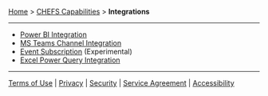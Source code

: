 [Home](index) > [CHEFS Capabilities](CHEFS-Capabilities) > **Integrations**
***

* [Power BI Integration](Power-BI-Integration)
* [MS Teams Channel Integration](MS-Teams-Channel-Integration)
* [Event Subscription](Event-Subscription) (Experimental)
* [Excel Power Query Integration](Excel-Power-Query-Integration)

***
[Terms of Use](Terms-of-Use) | [Privacy](Privacy) | [Security](Security) | [Service Agreement](Service-Agreement) | [Accessibility](Accessibility)
